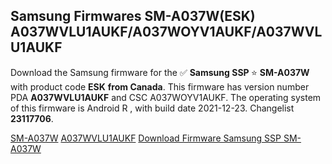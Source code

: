 <h2>Samsung Firmwares SM-A037W(ESK) A037WVLU1AUKF/A037WOYV1AUKF/A037WVLU1AUKF</h2>
Download the Samsung firmware for the ✅ <strong>Samsung SSP </strong> ⭐ <strong>SM-A037W</strong> with product code <strong>ESK</strong> <strong> from Canada</strong>. This firmware has version number PDA <strong>A037WVLU1AUKF</strong> and CSC A037WOYV1AUKF. The operating system of this firmware is Android R , with build date 2021-12-23. Changelist <strong>23117706</strong>.

[SM-A037W](https://samfirm.shop/samsung/model/SM-A037W)
[A037WVLU1AUKF](https://samfirm.shop/samsung/pda/A037WVLU1AUKF)
[Download Firmware Samsung SSP SM-A037W](https://samfirm.shop/samsung/firmware/485034)
